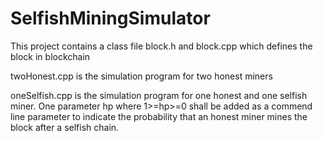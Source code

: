 # SelfishMiningSimulator

This project contains a class file block.h and block.cpp which defines the block in blockchain

twoHonest.cpp is the simulation program for two honest miners

oneSelfish.cpp is the simulation program for one honest and one selfish miner. One parameter hp where 1>=hp>=0 shall be added as a commend line parameter to indicate the probability that an honest miner mines the block after a selfish chain. 
